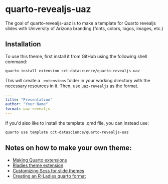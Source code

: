 
# quarto-revealjs-uaz

<!-- badges: start -->
<!-- badges: end -->

The goal of quarto-revealjs-uaz is to make a template for Quarto revealjs slides with University of Arizona branding (fonts, colors, logos, images, etc.)

## Installation

To use this theme, first install it from GitHub using the following shell command:

``` bash
quarto install extension cct-datascience/quarto-revealjs-uaz
```

This will create a `_extensions` folder in your working directory with the necessary resources in it. Then, use `uaz-revealjs` as the format.

```yml
---
title: "Presentation"
author: "Your Name"
format: uaz-revealjs
---
```

If you'd also like to install the template .qmd file, you can instead use:

``` bash
quarto use template cct-datascience/quarto-revealjs-uaz

```

## Notes on how to make your own theme:

- [Making Quarto extensions](https://quarto.org/docs/extensions/formats.html)
- [Rladies theme extension](https://github.com/beatrizmilz/quarto-rladies-theme)
- [Customizing Scss for slide themes](https://quarto.org/docs/presentations/revealjs/themes.html#creating-themes)
- [Creating an R-Ladies quarto format](https://www.visibledata.co.uk/posts/2022-07-29_creating-an-r-ladies-quarto-format/)

